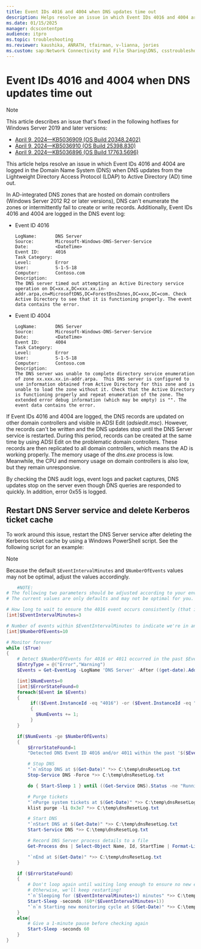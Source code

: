 ```yaml
---
title: Event IDs 4016 and 4004 when DNS updates time out
description: Helps resolve an issue in which Event IDs 4016 and 4004 are logged when DNS can't enumerate AD-integrated zones or create/write records in zones.
ms.date: 01/15/2025
manager: dcscontentpm
audience: itpro
ms.topic: troubleshooting
ms.reviewer: kaushika, ANRATH, tfairman, v-lianna, jories
ms.custom: sap:Network Connectivity and File Sharing\DNS, csstroubleshoot, ikb2lmc
---
```

# Event IDs 4016 and 4004 when DNS updates time out

> [!NOTE]
> This article describes an issue that's fixed in the following hotfixes for Windows Server 2019 and later versions:
>
> - [April 9, 2024—KB5036909 (OS Build 20348.2402)](https://support.microsoft.com/topic/april-9-2024-kb5036909-os-build-20348-2402-36062ce9-f426-40c6-9fb9-ee5ab428da8c)
> - [April 9, 2024—KB5036910 (OS Build 25398.830)](https://support.microsoft.com/topic/april-9-2024-kb5036910-os-build-25398-830-3be78748-f9a7-4ecc-abf0-822589f61d54)
> - [April 9, 2024—KB5036896 (OS Build 17763.5696)](https://support.microsoft.com/topic/april-9-2024-kb5036896-os-build-17763-5696-efb580f1-2ce4-4695-b76c-d2068a00fb92)

This article helps resolve an issue in which Event IDs 4016 and 4004 are logged in the Domain Name System (DNS) when DNS updates from the Lightweight Directory Access Protocol (LDAP) to Active Directory (AD) time out.

In AD-integrated DNS zones that are hosted on domain controllers (Windows Server 2012 R2 or later versions), DNS can't enumerate the zones or intermittently fail to create or write records. Additionally, Event IDs 4016 and 4004 are logged in the DNS event log:

- Event ID 4016
	
	```output
	LogName:       DNS Server
	Source:        Microsoft-Windows-DNS-Server-Service
	Date:          <DateTime>
	Event ID:      4016
	Task Category:
	Level:         Error
	User:          S-1-5-18
	Computer:      Contoso.com
	Description:
	The DNS server timed out attempting an Active Directory service operation on DC=xx.x,DC=xxx.xx.in-addr.arpa,cn=MicrosoftDNS,DC=ForestDnsZones,DC=xxx,DC=com. Check Active Directory to see that it is functioning properly. The event data contains the error.
	```
- Event ID 4004

	```output
	LogName:       DNS Server
	Source:        Microsoft-Windows-DNS-Server-Service
	Date:          <DateTime>
 	Event ID:      4004
	Task Category:
	Level:         Error
	User:          S-1-5-18
	Computer:      Contoso.com
	Description:
	The DNS server was unable to complete directory service enumeration of zone xx.xxx.xx.in-addr.arpa.  This DNS server is configured to use information obtained from Active Directory for this zone and is unable to load the zone without it. Check that the Active Directory is functioning properly and repeat enumeration of the zone. The extended error debug information (which may be empty) is "". The event data contains the error.
	```
	
If Event IDs 4016 and 4004 are logged, the DNS records are updated on other domain controllers and visible in ADSI Edit (*adsiedit.msc*). However, the records can't be written and the DNS updates stop until the DNS Server service is restarted. During this period, records can be created at the same time by using ADSI Edit on the problematic domain controllers. These records are then replicated to all domain controllers, which means the AD is working properly. The memory usage of the *dns.exe* process is low. Meanwhile, the CPU and memory usage on domain controllers is also low, but they remain unresponsive.

By checking the DNS audit logs, event logs and packet captures, DNS updates stop on the server even though DNS queries are responded to quickly. In addition, error 0x55 is logged.

## Restart DNS Server service and delete Kerberos ticket cache

To work around this issue, restart the DNS Server service after deleting the Kerberos ticket cache by using a Windows PowerShell script. See the following script for an example:

> [!NOTE]
> Because the default `$EventIntervalMinutes` and `$NumberOfEvents` values may not be optimal, adjust the values accordingly.

```powershell
    #NOTE: 
# The following two parameters should be adjusted according to your environment.
# The current values are only defaults and may not be optimal for you.

# How long to wait to ensure the 4016 event occurs consistently (that is, not one-offs)
[int]$EventIntervalMinutes=3

# Number of events within $EventIntervalMinutes to indicate we're in an error state
[int]$NumberOfEvents=10

# Monitor forever
while ($True)
{
	# Detect $NumberOfEvents for 4016 or 4011 occurred in the past $EventIntervalMinutes.
	$EntryType = @("Error","Warning")
	$Events = Get-EventLog -LogName 'DNS Server' -After ((get-date).AddMinutes(-$($EventIntervalMinutes))) -EntryType $EntryType

	[int]$NumEvents=0
	[int]$ErrorStateFound=0
	foreach($Event in $Events)
	{
		 if(($Event.InstanceId -eq "4016") -or ($Event.InstanceId -eq "4011"))
		 {
		   $NumEvents += 1;
		 }
	}

	if($NumEvents -ge $NumberOfEvents)
	{
		$ErrorStateFound=1
		"Detected DNS Event ID 4016 and/or 4011 within the past '$($EventIntervalMinutes)' minutes.  Take mitigation actions."  *>> C:\temp\dnsResetLog.txt

		# Stop DNS
		"`n`nStop DNS at $(Get-Date)" *>> C:\temp\dnsResetLog.txt
		Stop-Service DNS -Force *>> C:\temp\dnsResetLog.txt

		do { Start-Sleep 1 } until ((Get-Service DNS).Status -ne "Running")

		# Purge tickets 
		"`nPurge system tickets at $(Get-Date)" *>> C:\temp\dnsResetLog.txt
		klist purge -li 0x3e7 *>> C:\temp\dnsResetLog.txt

		# Start DNS
		"`nStart DNS at $(Get-Date)" *>> C:\temp\dnsResetLog.txt
		Start-Service DNS *>> C:\temp\dnsResetLog.txt

		# Record DNS Server process details to a file
		Get-Process dns | Select-Object Name, Id, StartTime | Format-List | Out-String *>> C:\temp\dnsResetLog.txt

		"`nEnd at $(Get-Date)" *>> C:\temp\dnsResetLog.txt
	}

	if ($ErrorStateFound)
	{
		# Don't loop again until waiting long enough to ensure no new events after restarting the service
		# Otherwise, we'll keep restarting!
		"`n`Sleeping for ($EventIntervalMinutes+1) minutes" *>> C:\temp\dnsResetLog.txt
		Start-Sleep -seconds (60*($EventIntervalMinutes+1))
		"`n`n Starting new monitoring cycle at $(Get-Date)" *>> C:\temp\dnsResetLog.txt
	}
	else{
		# Give a 1-minute pause before checking again
		Start-Sleep -seconds 60
	}
}
```

